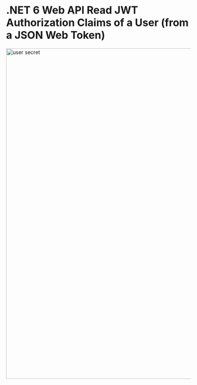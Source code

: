 # .NET 6 Web API Read JWT Authorization Claims of a User (from a JSON Web Token)

<img src="/pictures/user_secret2.png" title="user secret"  width="900">